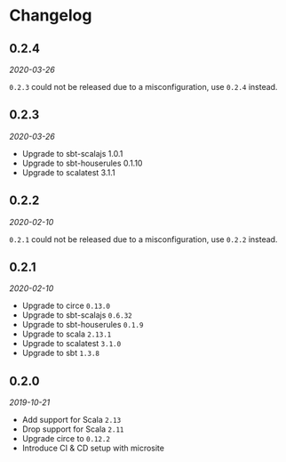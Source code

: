 # Changelog

## 0.2.4

_2020-03-26_

`0.2.3` could not be released due to a misconfiguration, use `0.2.4` instead.

## 0.2.3

_2020-03-26_

 * Upgrade to sbt-scalajs 1.0.1
 * Upgrade to sbt-houserules 0.1.10
 * Upgrade to scalatest 3.1.1

## 0.2.2

_2020-02-10_

`0.2.1` could not be released due to a misconfiguration, use `0.2.2` instead.

## 0.2.1

_2020-02-10_

 * Upgrade to circe `0.13.0`
 * Upgrade to sbt-scalajs `0.6.32`
 * Upgrade to sbt-houserules `0.1.9`
 * Upgrade to scala `2.13.1`
 * Upgrade to scalatest `3.1.0`
 * Upgrade to sbt `1.3.8`

## 0.2.0

_2019-10-21_

 * Add support for Scala `2.13`
 * Drop support for Scala `2.11`
 * Upgrade circe to `0.12.2`
 * Introduce CI & CD setup with microsite